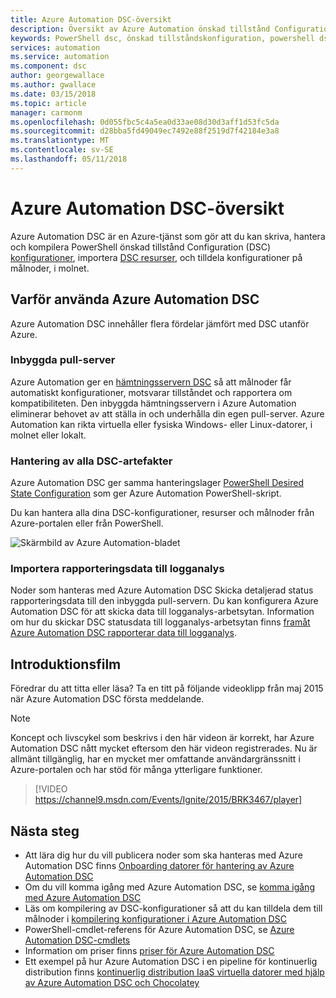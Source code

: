 ```yaml
---
title: Azure Automation DSC-översikt
description: Översikt av Azure Automation önskad tillstånd Configuration (DSC), dess villkoren och kända problem
keywords: PowerShell dsc, önskad tillståndskonfiguration, powershell dsc azure
services: automation
ms.service: automation
ms.component: dsc
author: georgewallace
ms.author: gwallace
ms.date: 03/15/2018
ms.topic: article
manager: carmonm
ms.openlocfilehash: 0d055fbc5c4a5ea0d33ae08d30d3aff1d53fc5da
ms.sourcegitcommit: d28bba5fd49049ec7492e88f2519d7f42184e3a8
ms.translationtype: MT
ms.contentlocale: sv-SE
ms.lasthandoff: 05/11/2018
---
```

# <a name="azure-automation-dsc-overview"></a>Azure Automation DSC-översikt

Azure Automation DSC är en Azure-tjänst som gör att du kan skriva, hantera och kompilera PowerShell önskad tillstånd Configuration (DSC) [konfigurationer](https://msdn.microsoft.com/powershell/dsc/configurations), importera [DSC resurser](https://msdn.microsoft.com/powershell/dsc/resources), och tilldela konfigurationer på målnoder, i molnet.

## <a name="why-use-azure-automation-dsc"></a>Varför använda Azure Automation DSC

Azure Automation DSC innehåller flera fördelar jämfört med DSC utanför Azure.

### <a name="built-in-pull-server"></a>Inbyggda pull-server

Azure Automation ger en [hämtningsservern DSC](https://msdn.microsoft.com/powershell/dsc/pullserver) så att målnoder får automatiskt konfigurationer, motsvarar tillståndet och rapportera om kompatibiliteten.
Den inbyggda hämtningsservern i Azure Automation eliminerar behovet av att ställa in och underhålla din egen pull-server.
Azure Automation kan rikta virtuella eller fysiska Windows- eller Linux-datorer, i molnet eller lokalt.

### <a name="management-of-all-your-dsc-artifacts"></a>Hantering av alla DSC-artefakter

Azure Automation DSC ger samma hanteringslager [PowerShell Desired State Configuration](https://msdn.microsoft.com/powershell/dsc/overview) som ger Azure Automation PowerShell-skript.

Du kan hantera alla dina DSC-konfigurationer, resurser och målnoder från Azure-portalen eller från PowerShell.

![Skärmbild av Azure Automation-bladet](./media/automation-dsc-overview/azure-automation-blade.png)

### <a name="import-reporting-data-into-log-analytics"></a>Importera rapporteringsdata till logganalys

Noder som hanteras med Azure Automation DSC Skicka detaljerad status rapporteringsdata till den inbyggda pull-servern.
Du kan konfigurera Azure Automation DSC för att skicka data till logganalys-arbetsytan.
Information om hur du skickar DSC statusdata till logganalys-arbetsytan finns [framåt Azure Automation DSC rapporterar data till logganalys](automation-dsc-diagnostics.md).

## <a name="introduction-video"></a>Introduktionsfilm

Föredrar du att titta eller läsa? Ta en titt på följande videoklipp från maj 2015 när Azure Automation DSC första meddelande.

>[!NOTE]
>Koncept och livscykel som beskrivs i den här videon är korrekt, har Azure Automation DSC nått mycket eftersom den här videon registrerades.
>Nu är allmänt tillgänglig, har en mycket mer omfattande användargränssnitt i Azure-portalen och har stöd för många ytterligare funktioner.

> [!VIDEO https://channel9.msdn.com/Events/Ignite/2015/BRK3467/player]

## <a name="next-steps"></a>Nästa steg

* Att lära dig hur du vill publicera noder som ska hanteras med Azure Automation DSC finns [Onboarding datorer för hantering av Azure Automation DSC](automation-dsc-onboarding.md)
* Om du vill komma igång med Azure Automation DSC, se [komma igång med Azure Automation DSC](automation-dsc-getting-started.md)
* Läs om kompilering av DSC-konfigurationer så att du kan tilldela dem till målnoder i [kompilering konfigurationer i Azure Automation DSC](automation-dsc-compile.md)
* PowerShell-cmdlet-referens för Azure Automation DSC, se [Azure Automation DSC-cmdlets](/powershell/module/azurerm.automation/#automation)
* Information om priser finns [priser för Azure Automation DSC](https://azure.microsoft.com/pricing/details/automation/)
* Ett exempel på hur Azure Automation DSC i en pipeline för kontinuerlig distribution finns [kontinuerlig distribution IaaS virtuella datorer med hjälp av Azure Automation DSC och Chocolatey](automation-dsc-cd-chocolatey.md)
